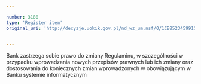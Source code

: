 ```yaml
---

number: 3180
type: 'Register item'
original_uri: 'http://decyzje.uokik.gov.pl/nd_wz_um.nsf/0/1CB8523459915C76C12579FF00350DAD?OpenDocument'


---
```


Bank zastrzega sobie prawo do zmiany Regulaminu, w szczególności w przypadku wprowadzania nowych przepisów prawnych lub ich zmiany oraz dostosowania do koniecznych zmian wprowadzonych w obowiązującym w Banku systemie informatycznym
